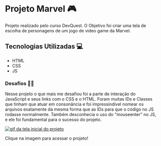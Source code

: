 # Projeto Marvel 🎮

Projeto realizado pelo curso DevQuest. O Objetivo foi criar uma tela de escolha de personagens de um jogo de video game da Marvel.

## Tecnologias Utilizadas 💻

- HTML
- CSS
- JS

### Desafios 💪🏽

Nesse projeto o que mais me desafiou foi a parte de interação do JavaScript e seus links com o CSS e o HTML. Foram muitas IDs e Classes que tinham que atuar em consonância e foi impressindível nomear os arquivos exatamente da mesma forma que as IDs para que o código no JS rodasse normalmente. Também desconhecia o uso do "mouseenter" no JS, e ele foi fundamental para o sucesso do projeto.

[<img src="./src/imagens/marvel.gif" alt="gif da tela inicial do projeto">](https://roni-88.github.io/projeto-personagem-marvel)

Clique na imagem para acessar o projeto!